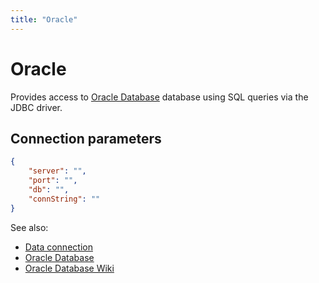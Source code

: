 ```yaml
---
title: "Oracle"
---
```

<!-- SUBTITLE: -->

# Oracle

Provides access to [Oracle Database](https://www.oracle.com/database/) database
using SQL queries via the JDBC driver.

## Connection parameters

```json
{
    "server": "",
    "port": "",
    "db": "",
    "connString": ""
}
```

See also:

* [Data connection](../data-connection.md)
* [Oracle Database](https://www.oracle.com/database/)
* [Oracle Database Wiki](https://en.wikipedia.org/wiki/Oracle_Database)
